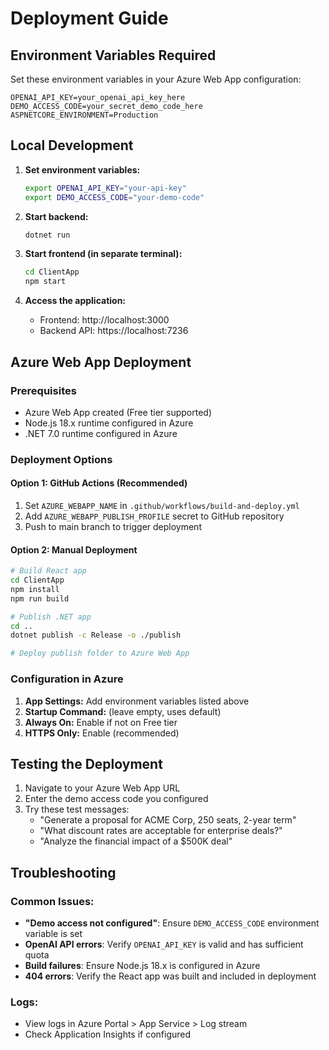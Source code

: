# Deployment Guide

## Environment Variables Required

Set these environment variables in your Azure Web App configuration:

```
OPENAI_API_KEY=your_openai_api_key_here
DEMO_ACCESS_CODE=your_secret_demo_code_here
ASPNETCORE_ENVIRONMENT=Production
```

## Local Development

1. **Set environment variables:**
   ```bash
   export OPENAI_API_KEY="your-api-key"
   export DEMO_ACCESS_CODE="your-demo-code"
   ```

2. **Start backend:**
   ```bash
   dotnet run
   ```

3. **Start frontend (in separate terminal):**
   ```bash
   cd ClientApp
   npm start
   ```

4. **Access the application:**
   - Frontend: http://localhost:3000
   - Backend API: https://localhost:7236

## Azure Web App Deployment

### Prerequisites
- Azure Web App created (Free tier supported)
- Node.js 18.x runtime configured in Azure
- .NET 7.0 runtime configured in Azure

### Deployment Options

#### Option 1: GitHub Actions (Recommended)
1. Set `AZURE_WEBAPP_NAME` in `.github/workflows/build-and-deploy.yml`
2. Add `AZURE_WEBAPP_PUBLISH_PROFILE` secret to GitHub repository
3. Push to main branch to trigger deployment

#### Option 2: Manual Deployment
```bash
# Build React app
cd ClientApp
npm install
npm run build

# Publish .NET app
cd ..
dotnet publish -c Release -o ./publish

# Deploy publish folder to Azure Web App
```

### Configuration in Azure
1. **App Settings:** Add environment variables listed above
2. **Startup Command:** (leave empty, uses default)
3. **Always On:** Enable if not on Free tier
4. **HTTPS Only:** Enable (recommended)

## Testing the Deployment

1. Navigate to your Azure Web App URL
2. Enter the demo access code you configured
3. Try these test messages:
   - "Generate a proposal for ACME Corp, 250 seats, 2-year term"
   - "What discount rates are acceptable for enterprise deals?"
   - "Analyze the financial impact of a $500K deal"

## Troubleshooting

### Common Issues:
- **"Demo access not configured"**: Ensure `DEMO_ACCESS_CODE` environment variable is set
- **OpenAI API errors**: Verify `OPENAI_API_KEY` is valid and has sufficient quota
- **Build failures**: Ensure Node.js 18.x is configured in Azure
- **404 errors**: Verify the React app was built and included in deployment

### Logs:
- View logs in Azure Portal > App Service > Log stream
- Check Application Insights if configured
